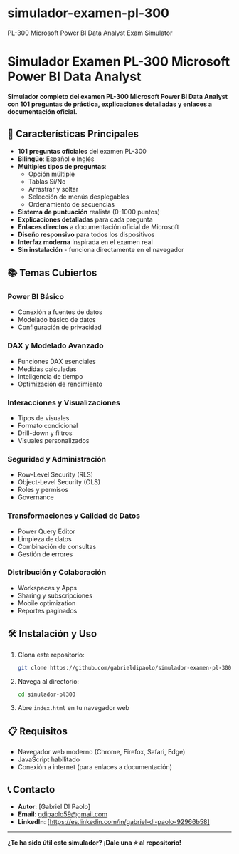 # simulador-examen-pl-300
PL-300 Microsoft Power BI Data Analyst Exam Simulator



# Simulador Examen PL-300 Microsoft Power BI Data Analyst

**Simulador completo del examen PL-300 Microsoft Power BI Data Analyst con 101 preguntas de práctica, explicaciones detalladas y enlaces a documentación oficial.**

## 🚀 Características Principales

- **101 preguntas oficiales** del examen PL-300
- **Bilingüe**: Español e Inglés
- **Múltiples tipos de preguntas**:
  - Opción múltiple
  - Tablas Sí/No
  - Arrastrar y soltar
  - Selección de menús desplegables
  - Ordenamiento de secuencias
- **Sistema de puntuación** realista (0-1000 puntos)
- **Explicaciones detalladas** para cada pregunta
- **Enlaces directos** a documentación oficial de Microsoft
- **Diseño responsivo** para todos los dispositivos
- **Interfaz moderna** inspirada en el examen real
- **Sin instalación** - funciona directamente en el navegador


## 📚 Temas Cubiertos

### Power BI Básico
- Conexión a fuentes de datos
- Modelado básico de datos
- Configuración de privacidad

### DAX y Modelado Avanzado
- Funciones DAX esenciales
- Medidas calculadas
- Inteligencia de tiempo
- Optimización de rendimiento

### Interacciones y Visualizaciones
- Tipos de visuales
- Formato condicional
- Drill-down y filtros
- Visuales personalizados

### Seguridad y Administración
- Row-Level Security (RLS)
- Object-Level Security (OLS)
- Roles y permisos
- Governance

### Transformaciones y Calidad de Datos
- Power Query Editor
- Limpieza de datos
- Combinación de consultas
- Gestión de errores

### Distribución y Colaboración
- Workspaces y Apps
- Sharing y subscripciones
- Mobile optimization
- Reportes paginados

## 🛠️ Instalación y Uso

1. Clona este repositorio:
   ```bash
   git clone https://github.com/gabrieldipaolo/simulador-examen-pl-300.git
   ```

2. Navega al directorio:
   ```bash
   cd simulador-pl300
   ```

3. Abre `index.html` en tu navegador web

## 📋 Requisitos

- Navegador web moderno (Chrome, Firefox, Safari, Edge)
- JavaScript habilitado
- Conexión a internet (para enlaces a documentación)

## 📞 Contacto

- **Autor**: [Gabriel DI Paolo]
- **Email**: gdipaolo59@gmail.com
- **LinkedIn**: [https://es.linkedin.com/in/gabriel-di-paolo-92966b58]

---

**¿Te ha sido útil este simulador? ¡Dale una ⭐ al repositorio!**
